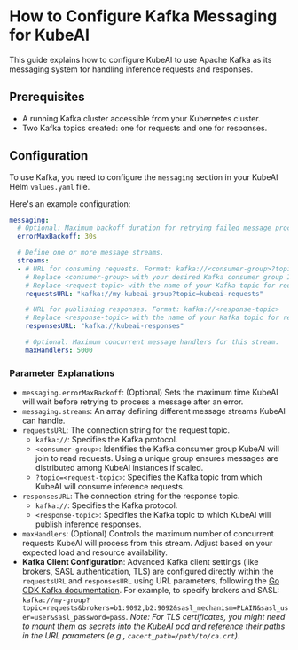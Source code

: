 # How to Configure Kafka Messaging for KubeAI

This guide explains how to configure KubeAI to use Apache Kafka as its messaging system for handling inference requests and responses.

## Prerequisites

*   A running Kafka cluster accessible from your Kubernetes cluster.
*   Two Kafka topics created: one for requests and one for responses.

## Configuration

To use Kafka, you need to configure the `messaging` section in your KubeAI Helm `values.yaml` file.

Here's an example configuration:

```yaml
messaging:
  # Optional: Maximum backoff duration for retrying failed message processing.
  errorMaxBackoff: 30s

  # Define one or more message streams.
  streams:
  - # URL for consuming requests. Format: kafka://<consumer-group>?topic=<request-topic>
    # Replace <consumer-group> with your desired Kafka consumer group ID.
    # Replace <request-topic> with the name of your Kafka topic for requests.
    requestsURL: "kafka://my-kubeai-group?topic=kubeai-requests"

    # URL for publishing responses. Format: kafka://<response-topic>
    # Replace <response-topic> with the name of your Kafka topic for responses.
    responsesURL: "kafka://kubeai-responses"

    # Optional: Maximum concurrent message handlers for this stream.
    maxHandlers: 5000
```

### Parameter Explanations

*   `messaging.errorMaxBackoff`: (Optional) Sets the maximum time KubeAI will wait before retrying to process a message after an error.
*   `messaging.streams`: An array defining different message streams KubeAI can handle.
*   `requestsURL`: The connection string for the request topic.
    *   `kafka://`: Specifies the Kafka protocol.
    *   `<consumer-group>`: Identifies the Kafka consumer group KubeAI will join to read requests. Using a unique group ensures messages are distributed among KubeAI instances if scaled.
    *   `?topic=<request-topic>`: Specifies the Kafka topic from which KubeAI will consume inference requests.
*   `responsesURL`: The connection string for the response topic.
    *   `kafka://`: Specifies the Kafka protocol.
    *   `<response-topic>`: Specifies the Kafka topic to which KubeAI will publish inference responses.
*   `maxHandlers`: (Optional) Controls the maximum number of concurrent requests KubeAI will process from this stream. Adjust based on your expected load and resource availability.
*   **Kafka Client Configuration**: Advanced Kafka client settings (like brokers, SASL authentication, TLS) are configured directly within the `requestsURL` and `responsesURL` using URL parameters, following the [Go CDK Kafka documentation](https://gocloud.dev/pubsub/kafkapubsub/). For example, to specify brokers and SASL: `kafka://my-group?topic=requests&brokers=b1:9092,b2:9092&sasl_mechanism=PLAIN&sasl_user=user&sasl_password=pass`. *Note: For TLS certificates, you might need to mount them as secrets into the KubeAI pod and reference their paths in the URL parameters (e.g., `cacert_path=/path/to/ca.crt`).*
